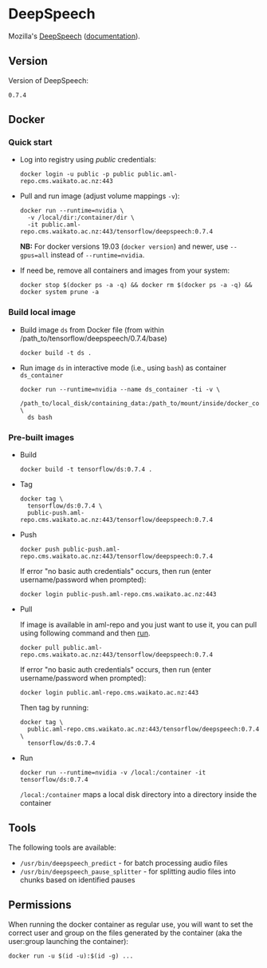 # DeepSpeech

Mozilla's [DeepSpeech](https://github.com/mozilla/DeepSpeech) ([documentation](https://deepspeech.readthedocs.io/en/v0.7.4/)).


## Version

Version of DeepSpeech:

```
0.7.4
```

## Docker

### Quick start

* Log into registry using *public* credentials:

  ```commandline
  docker login -u public -p public public.aml-repo.cms.waikato.ac.nz:443 
  ```

* Pull and run image (adjust volume mappings `-v`):

  ```commandline
  docker run --runtime=nvidia \
    -v /local/dir:/container/dir \
    -it public.aml-repo.cms.waikato.ac.nz:443/tensorflow/deepspeech:0.7.4
  ```

  **NB:** For docker versions 19.03 (`docker version`) and newer, use `--gpus=all` instead of `--runtime=nvidia`.

* If need be, remove all containers and images from your system:

  ```commandline
  docker stop $(docker ps -a -q) && docker rm $(docker ps -a -q) && docker system prune -a
  ```


### Build local image

* Build image `ds` from Docker file (from within /path_to/tensorflow/deepspeech/0.7.4/base)

  ```commandline
  docker build -t ds .
  ```
  
* Run image `ds` in interactive mode (i.e., using `bash`) as container `ds_container`

  ```commandline
  docker run --runtime=nvidia --name ds_container -ti -v \
    /path_to/local_disk/containing_data:/path_to/mount/inside/docker_container \
    ds bash
  ```

### Pre-built images

* Build

  ```commandline
  docker build -t tensorflow/ds:0.7.4 .
  ```
  
* Tag

  ```commandline
  docker tag \
    tensorflow/ds:0.7.4 \
    public-push.aml-repo.cms.waikato.ac.nz:443/tensorflow/deepspeech:0.7.4
  ```
  
* Push

  ```commandline
  docker push public-push.aml-repo.cms.waikato.ac.nz:443/tensorflow/deepspeech:0.7.4
  ```
  If error "no basic auth credentials" occurs, then run (enter username/password when prompted):
  
  ```commandline
  docker login public-push.aml-repo.cms.waikato.ac.nz:443
  ```
  
* Pull

  If image is available in aml-repo and you just want to use it, you can pull using following command and then [run](#run).

  ```commandline
  docker pull public.aml-repo.cms.waikato.ac.nz:443/tensorflow/deepspeech:0.7.4
  ```
  If error "no basic auth credentials" occurs, then run (enter username/password when prompted):
  
  ```commandline
  docker login public.aml-repo.cms.waikato.ac.nz:443
  ```
  Then tag by running:
  
  ```commandline
  docker tag \
    public.aml-repo.cms.waikato.ac.nz:443/tensorflow/deepspeech:0.7.4 \
    tensorflow/ds:0.7.4
  ```
  
* <a name="run">Run</a>

  ```commandline
  docker run --runtime=nvidia -v /local:/container -it tensorflow/ds:0.7.4
  ```
  `/local:/container` maps a local disk directory into a directory inside the container


## Tools

The following tools are available:

* `/usr/bin/deepspeech_predict` - for batch processing audio files
* `/usr/bin/deepspeech_pause_splitter` - for splitting audio files into chunks based on identified pauses


## Permissions

When running the docker container as regular use, you will want to set the correct
user and group on the files generated by the container (aka the user:group launching
the container):

```commandline
docker run -u $(id -u):$(id -g) ...
```
